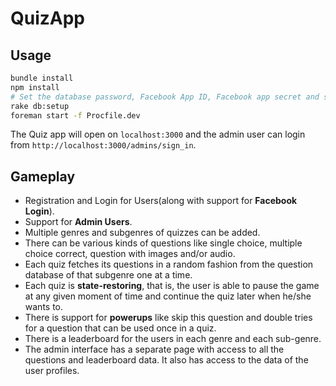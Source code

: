 # QuizApp

## Usage
```sh
bundle install
npm install
# Set the database password, Facebook App ID, Facebook app secret and secret key in config/secrets.yml as in the example config/secrets.yml file
rake db:setup
foreman start -f Procfile.dev
```

The Quiz app will open on `localhost:3000` and the admin user can login from `http://localhost:3000/admins/sign_in`. 

## Gameplay
* Registration and Login for Users(along with support for **Facebook Login**).
* Support for **Admin Users**.
* Multiple genres and subgenres of quizzes can be added.
* There can be various ​kinds​ ​of​ ​question​s like single choice, multiple choice correct, question with images and/or audio.
* Each quiz fetches its questions in a random fashion from the question database of that subgenre one at a time.
* Each quiz is **state-restoring**, that is, the user is able to pause the game at any given moment of time and continue the quiz later when he/she wants to. 
* There is support for **powerups** like skip this question and double tries for a question that can be used once in a quiz.
* There is a leaderboard​ ​for​ ​the​ ​users​ in each genre and each sub-genre.
* The admin​ interface has a separate page with access to all the questions and leaderboard data. It also has access to the data of the user profiles.